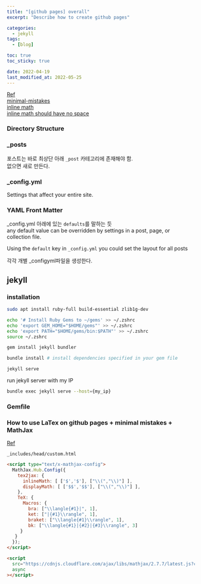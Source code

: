 ```yaml
---
title: "[github pages] overall"
excerpt: "Describe how to create github pages"

categories:
  - jekyll
tags:
  - [blog]

toc: true
toc_sticky: true

date: 2022-04-19
last_modified_at: 2022-05-25
---
```


[Ref](https://ansohxxn.github.io/categories/blog/)  
[minimal-mistakes](https://mmistakes.github.io/minimal-mistakes/docs/quick-start-guide/)  
[inline math](https://tex.stackexchange.com/questions/27633/mathjax-inline-mode-not-rendering)  
[inline math should have no space](https://www.overleaf.com/learn/latex/Mathematical_expressions)  

### Directory Structure

### \_posts

포스트는 바로 최상단 아래 `_post` 카테고리에 존재해야 함.  
없으면 새로 만든다.  

### \_config.yml

Settings that affect your entire site.  

### YAML Front Matter

\_config.yml 아래에 있는 `defaults`를 말하는 듯  
any default value can be overridden by settings in a post, page, or collection file.  

Using the `default` key in `_config.yml` you could set the layout for all posts  

각각 개별 \_configyml파일을 생성한다.  

## jekyll

### installation

```bash
sudo apt install ruby-full build-essential zlib1g-dev

echo '# Install Ruby Gems to ~/gems' >> ~/.zshrc
echo 'export GEM_HOME="$HOME/gems"' >> ~/.zshrc
echo 'export PATH="$HOME/gems/bin:$PATH"' >> ~/.zshrc
source ~/.zshrc

gem install jekyll bundler

bundle install # install dependencies specified in your gem file

jekyll serve
```

run jekyll server with my IP  

```bash
bundle exec jekyll serve --host={my_ip}
```

### Gemfile

### How to use LaTex on github pages + minimal mistakes + MathJax

[Ref](https://kevinfossez.github.io/posts/2020/04/blog-post-1/)  

`_includes/head/custom.html`  

```html
<script type="text/x-mathjax-config">
  MathJax.Hub.Config({
    tex2jax: {
      inlineMath: [ ['$','$'], ["\\(","\\)"] ],
      displayMath: [ ['$$','$$'], ["\\(","\\)"] ],
    },
    TeX: {
      Macros: {
        bra: ["\\langle{#1}|", 1],
        ket: ["|{#1}\\rangle", 1],
        braket: ["\\langle{#1}\\rangle", 1],
        bk: ["\\langle{#1}|{#2}|{#3}\\rangle", 3]
     }
   }
  });
</script>

<script
  src="https://cdnjs.cloudflare.com/ajax/libs/mathjax/2.7.7/latest.js?config=TeX-MML-AM_CHTML"
  async
></script>
```

